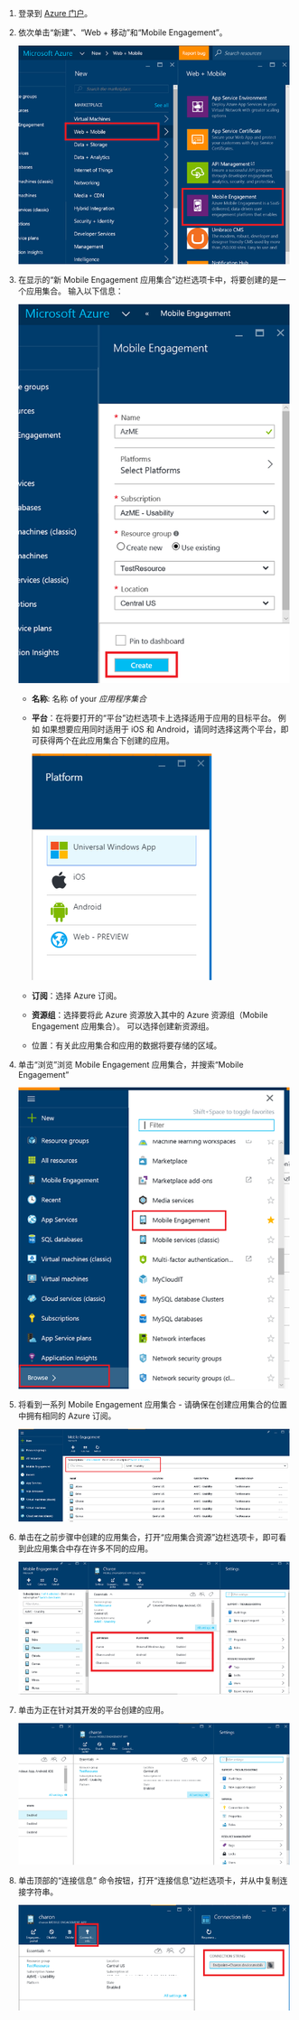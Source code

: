 
1. 登录到 [Azure 门户](https://portal.azure.com)。
2. 依次单击“新建”、“Web + 移动”和“Mobile Engagement”。
   
    ![](./media/mobile-engagement-create-app-in-portal-new/browse-azme-extension.png)
3. 在显示的“新 Mobile Engagement 应用集合”边栏选项卡中，将要创建的是一个应用集合。 输入以下信息：
   
    ![](./media/mobile-engagement-create-app-in-portal-new/new-azme-app.png)
   
   * **名称**: 名称 of your *应用程序集合* 
   * **平台**：在将要打开的“平台”边栏选项卡上选择适用于应用的目标平台。 例如 如果想要应用同时适用于 iOS 和 Android，请同时选择这两个平台，即可获得两个在此应用集合下创建的应用。 
     
      ![](./media/mobile-engagement-create-app-in-portal-new/choose-platform.png)
   * **订阅**：选择 Azure 订阅。 
   * **资源组**：选择要将此 Azure 资源放入其中的 Azure 资源组（Mobile Engagement 应用集合）。 可以选择创建新资源组。  
   * 位置：有关此应用集合和应用的数据将要存储的区域。
4. 单击“浏览”浏览 Mobile Engagement 应用集合，并搜索“Mobile Engagement”
   
    ![](./media/mobile-engagement-create-app-in-portal-new/browse-mobile-engagement-menu.png)
5. 将看到一系列 Mobile Engagement 应用集合 - 请确保在创建应用集合的位置中拥有相同的 Azure 订阅。
   
    ![](./media/mobile-engagement-create-app-in-portal-new/browse-mobile-engagement.png)
6. 单击在之前步骤中创建的应用集合，打开“应用集合资源”边栏选项卡，即可看到此应用集合中存在许多不同的应用。 
   
    ![](./media/mobile-engagement-create-app-in-portal-new/mobile-engagement-app-collection.png)
7. 单击为正在针对其开发的平台创建的应用。 
   
    ![](./media/mobile-engagement-create-app-in-portal-new/mobile-engagement-app.png)
8. 单击顶部的“连接信息”  命令按钮，打开“连接信息”边栏选项卡，并从中复制连接字符串。 
   
    ![](./media/mobile-engagement-create-app-in-portal-new/app-connection-info.png)

